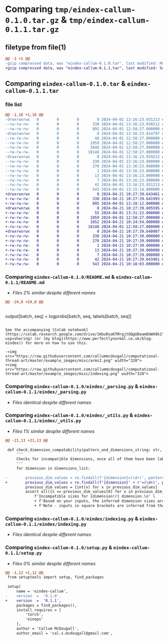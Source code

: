 # Comparing `tmp/eindex-callum-0.1.0.tar.gz` & `tmp/eindex-callum-0.1.1.tar.gz`

## filetype from file(1)

```diff
@@ -1 +1 @@
-gzip compressed data, was "eindex-callum-0.1.0.tar", last modified: Mon Apr  1 13:16:23 2024, max compression
+gzip compressed data, was "eindex-callum-0.1.1.tar", last modified: Sun Apr 21 10:27:39 2024, max compression
```

## Comparing `eindex-callum-0.1.0.tar` & `eindex-callum-0.1.1.tar`

### file list

```diff
@@ -1,16 +1,16 @@
-drwxrwxrwx   0        0        0        0 2024-04-01 13:16:23.931213 eindex-callum-0.1.0/
--rw-rw-rw-   0        0        0      330 2024-04-01 13:16:23.930212 eindex-callum-0.1.0/PKG-INFO
--rw-rw-rw-   0        0        0      892 2024-04-01 12:58:27.000000 eindex-callum-0.1.0/README.md
-drwxrwxrwx   0        0        0        0 2024-04-01 13:16:23.914797 eindex-callum-0.1.0/eindex/
--rw-rw-rw-   0        0        0       48 2024-04-01 12:58:27.000000 eindex-callum-0.1.0/eindex/__init__.py
--rw-rw-rw-   0        0        0     1959 2024-04-01 12:58:27.000000 eindex-callum-0.1.0/eindex/_parsing.py
--rw-rw-rw-   0        0        0     1646 2024-04-01 12:58:27.000000 eindex-callum-0.1.0/eindex/_utils.py
--rw-rw-rw-   0        0        0    18148 2024-04-01 12:58:27.000000 eindex-callum-0.1.0/eindex/indexing.py
-drwxrwxrwx   0        0        0        0 2024-04-01 13:16:23.929212 eindex-callum-0.1.0/eindex_callum.egg-info/
--rw-rw-rw-   0        0        0      330 2024-04-01 13:16:23.000000 eindex-callum-0.1.0/eindex_callum.egg-info/PKG-INFO
--rw-rw-rw-   0        0        0      276 2024-04-01 13:16:23.000000 eindex-callum-0.1.0/eindex_callum.egg-info/SOURCES.txt
--rw-rw-rw-   0        0        0        1 2024-04-01 13:16:23.000000 eindex-callum-0.1.0/eindex_callum.egg-info/dependency_links.txt
--rw-rw-rw-   0        0        0       13 2024-04-01 13:16:23.000000 eindex-callum-0.1.0/eindex_callum.egg-info/requires.txt
--rw-rw-rw-   0        0        0        7 2024-04-01 13:16:23.000000 eindex-callum-0.1.0/eindex_callum.egg-info/top_level.txt
--rw-rw-rw-   0        0        0       42 2024-04-01 13:16:23.931213 eindex-callum-0.1.0/setup.cfg
--rw-rw-rw-   0        0        0      543 2024-04-01 13:15:14.000000 eindex-callum-0.1.0/setup.py
+drwxrwxrwx   0        0        0        0 2024-04-21 10:27:39.643461 eindex-callum-0.1.1/
+-rw-rw-rw-   0        0        0      330 2024-04-21 10:27:39.641993 eindex-callum-0.1.1/PKG-INFO
+-rw-rw-rw-   0        0        0      895 2024-04-01 13:18:12.000000 eindex-callum-0.1.1/README.md
+drwxrwxrwx   0        0        0        0 2024-04-21 10:27:39.605595 eindex-callum-0.1.1/eindex/
+-rw-rw-rw-   0        0        0       55 2024-04-01 13:31:22.000000 eindex-callum-0.1.1/eindex/__init__.py
+-rw-rw-rw-   0        0        0     1959 2024-04-01 12:58:27.000000 eindex-callum-0.1.1/eindex/_parsing.py
+-rw-rw-rw-   0        0        0     1652 2024-04-21 10:24:54.000000 eindex-callum-0.1.1/eindex/_utils.py
+-rw-rw-rw-   0        0        0    18148 2024-04-01 12:58:27.000000 eindex-callum-0.1.1/eindex/indexing.py
+drwxrwxrwx   0        0        0        0 2024-04-21 10:27:39.640987 eindex-callum-0.1.1/eindex_callum.egg-info/
+-rw-rw-rw-   0        0        0      330 2024-04-21 10:27:39.000000 eindex-callum-0.1.1/eindex_callum.egg-info/PKG-INFO
+-rw-rw-rw-   0        0        0      276 2024-04-21 10:27:39.000000 eindex-callum-0.1.1/eindex_callum.egg-info/SOURCES.txt
+-rw-rw-rw-   0        0        0        1 2024-04-21 10:27:39.000000 eindex-callum-0.1.1/eindex_callum.egg-info/dependency_links.txt
+-rw-rw-rw-   0        0        0       13 2024-04-21 10:27:39.000000 eindex-callum-0.1.1/eindex_callum.egg-info/requires.txt
+-rw-rw-rw-   0        0        0        7 2024-04-21 10:27:39.000000 eindex-callum-0.1.1/eindex_callum.egg-info/top_level.txt
+-rw-rw-rw-   0        0        0       42 2024-04-21 10:27:39.643461 eindex-callum-0.1.1/setup.cfg
+-rw-rw-rw-   0        0        0      543 2024-04-21 10:18:03.000000 eindex-callum-0.1.1/setup.py
```

### Comparing `eindex-callum-0.1.0/README.md` & `eindex-callum-0.1.1/README.md`

 * *Files 2% similar despite different names*

```diff
@@ -24,8 +24,8 @@
 
 ```
 output[batch, seq] = logprobs[batch, seq, labels[batch, seq]]
 ```
 
 See the accompanying [Colab notebook](https://colab.research.google.com/drive/1KbuRsoKTMrgjtOQgUDeam8GWX0k1YzmO?usp=sharing) (or [my blog](https://www.perfectlynormal.co.uk/blog-eindex)) for more on how to use this.
 
-<img src="https://raw.githubusercontent.com/callummcdougall/computational-thread-art/master/example_images/misc/arms2.png" width="320">
+<img src="https://raw.githubusercontent.com/callummcdougall/computational-thread-art/master/example_images/misc/indexing.png" width="320">
```

### Comparing `eindex-callum-0.1.0/eindex/_parsing.py` & `eindex-callum-0.1.1/eindex/_parsing.py`

 * *Files identical despite different names*

### Comparing `eindex-callum-0.1.0/eindex/_utils.py` & `eindex-callum-0.1.1/eindex/_utils.py`

 * *Files 1% similar despite different names*

```diff
@@ -21,13 +21,13 @@
 
 def check_dimension_compatability(pattern_and_dimensions_string: str, dimensions_list: List[str]) -> None:
     '''
     Checks for incompatible dimensions, once all of them have been labelled.
     '''
     for dimension in dimensions_list:
 
-        previous_dim_values = re.findall(f'{dimension}=(\d+)', pattern_and_dimensions_string)
+        previous_dim_values = re.findall(f'{dimension}' + r'=(\d+)', pattern_and_dimensions_string)
         previous_dim_values = [int(x) for x in previous_dim_values]
         assert all([x == previous_dim_values[0] for x in previous_dim_values]), \
             f'Incompatible sizes for {dimension!r} dimension.\n' \
             + f'Based on your inputs, the inferred dimension sizes are {pattern_and_dimensions_string!r}.\n' \
             + f'Note - inputs in square brackets are inferred from the index tensor dimensions; inputs not in square brackets are inferred from the first tensor\'s dimensions.'
```

### Comparing `eindex-callum-0.1.0/eindex/indexing.py` & `eindex-callum-0.1.1/eindex/indexing.py`

 * *Files identical despite different names*

### Comparing `eindex-callum-0.1.0/setup.py` & `eindex-callum-0.1.1/setup.py`

 * *Files 0% similar despite different names*

```diff
@@ -1,12 +1,12 @@
 from setuptools import setup, find_packages
 
 setup(
     name = 'eindex-callum',
-    version  =  '0.1.0',
+    version  =  '0.1.1',
     packages = find_packages(),
     install_requires = [
         'torch',
         'einops'
     ],
     author = 'Callum McDougall',
     author_email = 'cal.s.mcdougall@gmail.com',
```

